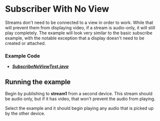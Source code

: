 # Subscriber With No View

Streams don't need to be connected to a view in order to work. While that will prevent them from displaying video, if a stream is audio-only, it will still play completely. The example will look very similar to the basic subscribe example, with the notable exception that a display doesn't need to be created or attached. 

### Example Code

- ***[SubscribeNoViewTest.java](SubscribeNoViewTest.java)***

## Running the example

Begin by publishing to **stream1** from a second device.  This stream should be audio only, but if it has video, that won't prevent the audio from playing.

Select the example and it should begin playing any audio that is picked up by the other device.